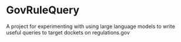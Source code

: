# GovRuleQuery
A project for experimenting with using large language models to write useful queries to target dockets on regulations.gov
